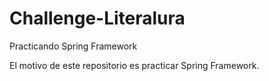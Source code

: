 # Challenge-Literalura
Practicando Spring Framework

El motivo de este repositorio es practicar Spring Framework.
